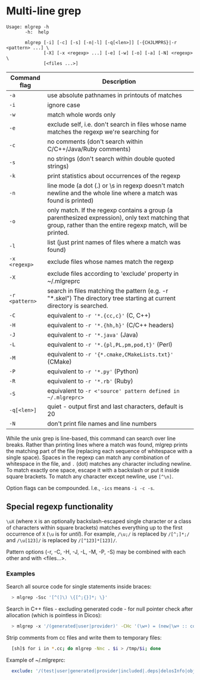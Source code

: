 # Multi-line grep

```
Usage: mlgrep -h
       -h:  help

       mlgrep [-i] [-c] [-s] [-n|-l] [-q[<len>]] [-{CHJLMPRS}|-r <pattern> ...] \
              [-X] [-x <regexp> ...] [-e] [-w] [-o] [-a] [-N] <regexp> \
              [<files ...>]
```

Command flag    | Description
----------------|------------------------------------------------------------
 `-a`           | use absolute pathnames in printouts of matches
 `-i`           | ignore case
 `-w`           | match whole words only
 `-e`           | exclude self, i.e. don't search in files whose name matches the regexp we're searching for
 `-c`           | no comments (don't search within C/C++/Java/Ruby comments)
 `-s`           | no strings (don't search within double quoted strings)
 `-k`           | print statistics about occurrences of the regexp
 `-n`           | line mode (a dot (.) or \s in regexp doesn't match newline and the whole line where a match was found is printed)
 `-o`           | only match. If the regexp contains a group (a parenthesized expression), only text matching that group, rather than the entire regexp match, will be printed.
 `-l`           | list (just print names of files where a match was found)
 `-x <regexp>`  | exclude files whose names match the regexp
 `-X`           | exclude files according to 'exclude' property in ~/.mlgreprc
 `-r <pattern>` | search in files matching the pattern (e.g. -r "*.skel") The directory tree starting at current directory is searched.
 `-C`           | equivalent to `-r '*.{cc,c}'` (C, C++)
 `-H`           | equivalent to `-r '*.{hh,h}'` (C/C++ headers)
 `-J`           | equivalent to `-r '*.java'` (Java)
 `-L`           | equivalent to `-r '*.{pl,PL,pm,pod,t}'` (Perl)
 `-M`           | equivalent to `-r '{*.cmake,CMakeLists.txt}'` (CMake)
 `-P`           | equivalent to `-r '*.py'` (Python)
 `-R`           | equivalent to `-r '*.rb'` (Ruby)
 `-S`           | equivalent to `-r <'source' pattern defined in ~/.mlgreprc>`
 `-q[<len>]`    | quiet - output first <len> and last <len> characters, default is 20
 `-N`           | don't print file names and line numbers

While the unix grep is line-based, this command can search over line
breaks. Rather than printing lines where a match was found, mlgrep
prints the matching part of the file (replacing each sequence of
whitespace with a single space). Spaces in the regexp can match any
combination of whitespace in the file, and `.` (dot) matches any
character including newline. To match exactly one space, escape it
with a backslash or put it inside square brackets. To match any
character except newline, use `[^\n]`.

Option flags can be compounded. I.e., `-ics` means `-i -c -s`.

## Special regexp functionality

`\uX` (where `X` is an optionally backslash-escaped single character
or a class of characters within square brackets) matches everything up
to the first occurrence of `X` (`\u` is for *until*). For example,
`/\u;/` is replaced by `/[^;]*;/` and `/\u[123]/` is replaced by
`/[^123]*[123]/`.

Pattern options (-r, -C, -H, -J, -L, -M, -P, -S) may be combined with
each other and with <files...>.

### Examples

  Search all source code for single statements inside braces:

```sh
  > mlgrep -Ssc '[^(]\) \{[^;{}]*; \}'
```

  Search in C++ files  - excluding generated code - for null pointer check
  after allocation (which is pointless in Dicos):

```sh
  > mlgrep -x '/(generated|user|provider)' -CHc '(\w+) = (new|\w+ :: construct \()\u; [^}]* if \( \1 == (0|NULL)'
```

  Strip comments from cc files and write them to temporary files:

```sh
  [sh]$ for i in *.cc; do mlgrep -Nnc . $i > /tmp/$i; done
```

Example of ~/.mlgreprc:

```yaml
  exclude: '/(test|user|generated|provider|included|.deps|delosInfo|obj\.)'
```
